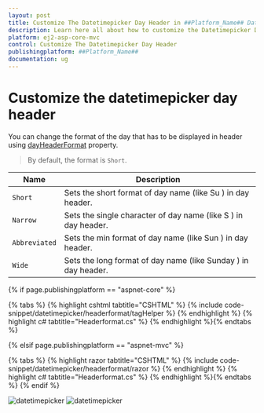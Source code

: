 ```yaml
---
layout: post
title: Customize The Datetimepicker Day Header in ##Platform_Name## Datetimepicker Component
description: Learn here all about how to customize the Datetimepicker Day Header in Syncfusion ##Platform_Name## Datetimepicker component of syncfusion and more.
platform: ej2-asp-core-mvc
control: Customize The Datetimepicker Day Header
publishingplatform: ##Platform_Name##
documentation: ug
---
```



# Customize the datetimepicker day header

You can change the format of the day that has to be displayed in header using [dayHeaderFormat](https://help.syncfusion.com/cr/aspnetcore-js2/Syncfusion.EJ2.Calendars.DateTimePicker.html#Syncfusion_EJ2_Calendars_DateTimePicker_DayHeaderFormat) property.

> By default, the format is `Short`.

| **Name** | **Description** |
|------|---------------------|
| `Short` | Sets the short format of day name (like Su ) in day header. |
| `Narrow` | Sets the single character of day name (like S ) in day header. |
| `Abbreviated` | Sets the min format of day name (like Sun ) in day header. |
| `Wide` | Sets the long format of day name (like Sunday ) in day header. |

{% if page.publishingplatform == "aspnet-core" %}

{% tabs %}
{% highlight cshtml tabtitle="CSHTML" %}
{% include code-snippet/datetimepicker/headerformat/tagHelper %}
{% endhighlight %}
{% highlight c# tabtitle="Headerformat.cs" %}
{% endhighlight %}{% endtabs %}

{% elsif page.publishingplatform == "aspnet-mvc" %}

{% tabs %}
{% highlight razor tabtitle="CSHTML" %}
{% include code-snippet/datetimepicker/headerformat/razor %}
{% endhighlight %}
{% highlight c# tabtitle="Headerformat.cs" %}
{% endhighlight %}{% endtabs %}
{% endif %}

![datetimepicker](../images/narrow.png) ![datetimepicker](../images/abbreviated.png)